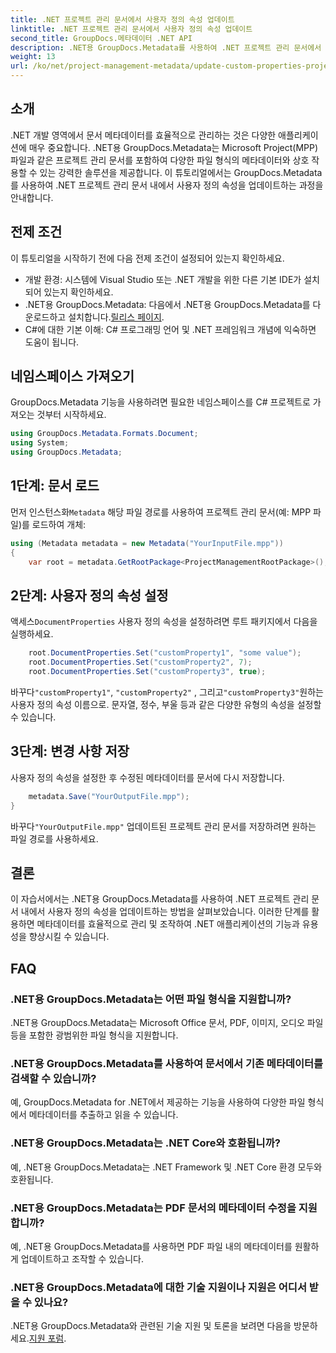 ```yaml
---
title: .NET 프로젝트 관리 문서에서 사용자 정의 속성 업데이트
linktitle: .NET 프로젝트 관리 문서에서 사용자 정의 속성 업데이트
second_title: GroupDocs.메타데이터 .NET API
description: .NET용 GroupDocs.Metadata를 사용하여 .NET 프로젝트 관리 문서에서 사용자 정의 속성을 업데이트하는 방법을 알아보세요. 애플리케이션의 메타데이터 관리를 강화하세요.
weight: 13
url: /ko/net/project-management-metadata/update-custom-properties-project-management-documents/
---
```

## 소개
.NET 개발 영역에서 문서 메타데이터를 효율적으로 관리하는 것은 다양한 애플리케이션에 매우 중요합니다. .NET용 GroupDocs.Metadata는 Microsoft Project(MPP) 파일과 같은 프로젝트 관리 문서를 포함하여 다양한 파일 형식의 메타데이터와 상호 작용할 수 있는 강력한 솔루션을 제공합니다. 이 튜토리얼에서는 GroupDocs.Metadata를 사용하여 .NET 프로젝트 관리 문서 내에서 사용자 정의 속성을 업데이트하는 과정을 안내합니다.
## 전제 조건
이 튜토리얼을 시작하기 전에 다음 전제 조건이 설정되어 있는지 확인하세요.
- 개발 환경: 시스템에 Visual Studio 또는 .NET 개발을 위한 다른 기본 IDE가 설치되어 있는지 확인하세요.
-  .NET용 GroupDocs.Metadata: 다음에서 .NET용 GroupDocs.Metadata를 다운로드하고 설치합니다.[릴리스 페이지](https://releases.groupdocs.com/metadata/net/).
- C#에 대한 기본 이해: C# 프로그래밍 언어 및 .NET 프레임워크 개념에 익숙하면 도움이 됩니다.

## 네임스페이스 가져오기
GroupDocs.Metadata 기능을 사용하려면 필요한 네임스페이스를 C# 프로젝트로 가져오는 것부터 시작하세요.
```csharp
using GroupDocs.Metadata.Formats.Document;
using System;
using GroupDocs.Metadata;
```
## 1단계: 문서 로드
 먼저 인스턴스화`Metadata` 해당 파일 경로를 사용하여 프로젝트 관리 문서(예: MPP 파일)를 로드하여 개체:
```csharp
using (Metadata metadata = new Metadata("YourInputFile.mpp"))
{
    var root = metadata.GetRootPackage<ProjectManagementRootPackage>();
```
## 2단계: 사용자 정의 속성 설정
 액세스`DocumentProperties` 사용자 정의 속성을 설정하려면 루트 패키지에서 다음을 실행하세요.
```csharp
    root.DocumentProperties.Set("customProperty1", "some value");
    root.DocumentProperties.Set("customProperty2", 7);
    root.DocumentProperties.Set("customProperty3", true);
```
 바꾸다`"customProperty1"`, `"customProperty2"` , 그리고`"customProperty3"`원하는 사용자 정의 속성 이름으로. 문자열, 정수, 부울 등과 같은 다양한 유형의 속성을 설정할 수 있습니다.
## 3단계: 변경 사항 저장
사용자 정의 속성을 설정한 후 수정된 메타데이터를 문서에 다시 저장합니다.
```csharp
    metadata.Save("YourOutputFile.mpp");
}
```
 바꾸다`"YourOutputFile.mpp"` 업데이트된 프로젝트 관리 문서를 저장하려면 원하는 파일 경로를 사용하세요.

## 결론
이 자습서에서는 .NET용 GroupDocs.Metadata를 사용하여 .NET 프로젝트 관리 문서 내에서 사용자 정의 속성을 업데이트하는 방법을 살펴보았습니다. 이러한 단계를 활용하면 메타데이터를 효율적으로 관리 및 조작하여 .NET 애플리케이션의 기능과 유용성을 향상시킬 수 있습니다.

## FAQ
### .NET용 GroupDocs.Metadata는 어떤 파일 형식을 지원합니까?
.NET용 GroupDocs.Metadata는 Microsoft Office 문서, PDF, 이미지, 오디오 파일 등을 포함한 광범위한 파일 형식을 지원합니다.
### .NET용 GroupDocs.Metadata를 사용하여 문서에서 기존 메타데이터를 검색할 수 있습니까?
예, GroupDocs.Metadata for .NET에서 제공하는 기능을 사용하여 다양한 파일 형식에서 메타데이터를 추출하고 읽을 수 있습니다.
### .NET용 GroupDocs.Metadata는 .NET Core와 호환됩니까?
예, .NET용 GroupDocs.Metadata는 .NET Framework 및 .NET Core 환경 모두와 호환됩니다.
### .NET용 GroupDocs.Metadata는 PDF 문서의 메타데이터 수정을 지원합니까?
예, .NET용 GroupDocs.Metadata를 사용하면 PDF 파일 내의 메타데이터를 원활하게 업데이트하고 조작할 수 있습니다.
### .NET용 GroupDocs.Metadata에 대한 기술 지원이나 지원은 어디서 받을 수 있나요?
 .NET용 GroupDocs.Metadata와 관련된 기술 지원 및 토론을 보려면 다음을 방문하세요.[지원 포럼](https://forum.groupdocs.com/c/metadata/14).